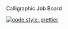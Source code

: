 Calligraphic Job Board

[![code style: prettier](https://img.shields.io/badge/code_style-prettier-ff69b4.svg?style=flat-square)](https://github.com/prettier/prettier)
